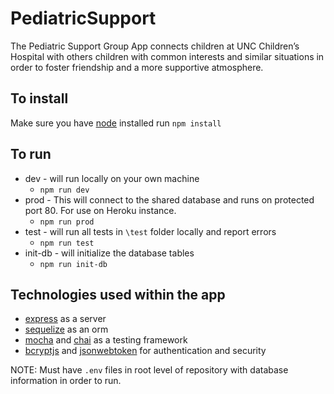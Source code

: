 # PediatricSupport
The Pediatric Support Group App connects children at UNC Children’s Hospital with others children with common interests and similar situations in order to foster friendship and a more supportive atmosphere.

## To install
Make sure you have [node](https://nodejs.org/en/download/) installed
run `npm install`

## To run
* dev - will run locally on your own machine
  * `npm run dev`
* prod - This will connect to the shared database and runs on protected port 80. For use on Heroku instance.
  * `npm run prod`
* test - will run all tests in `\test` folder locally and report errors
  * `npm run test`
* init-db - will initialize the database tables
  * `npm run init-db`

## Technologies used within the app
* [express](https://expressjs.com/en/api.html) as a server
* [sequelize](http://docs.sequelizejs.com/) as an orm
* [mocha](https://mochajs.org/) and [chai](https://www.chaijs.com/) as a testing framework
* [bcryptjs](https://www.npmjs.com/package/bcryptjs) and [jsonwebtoken](https://jwt.io/) for authentication and security

NOTE: Must have `.env` files in root level of repository with database information in order to run.
